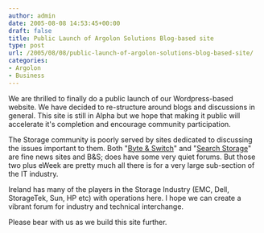 ```yaml
---
author: admin
date: 2005-08-08 14:53:45+00:00
draft: false
title: Public Launch of Argolon Solutions Blog-based site
type: post
url: /2005/08/08/public-launch-of-argolon-solutions-blog-based-site/
categories:
- Argolon
- Business
---
```


We are thrilled to finally do a public launch of our Wordpress-based website. We have decided to re-structure around blogs and discussions in general. This site is still in Alpha but we hope that making it public will accelerate it's completion and encourage community participation.

The Storage community is poorly served by sites dedicated to discussing the issues important to them. Both "[Byte & Switch](http://www.byteandswitch.com/)" and "[Search Storage](http://searchstorage.techtarget.com/)" are fine news sites and B&S; does have some very quiet forums. But those two plus eWeek are pretty much all there is for a very large sub-section of the IT industry.

Ireland has many of the players in the Storage Industry (EMC, Dell, StorageTek, Sun, HP etc) with operations here. I hope we can create a vibrant forum for industry and technical interchange. 

Please bear with us as we build this site further. 
